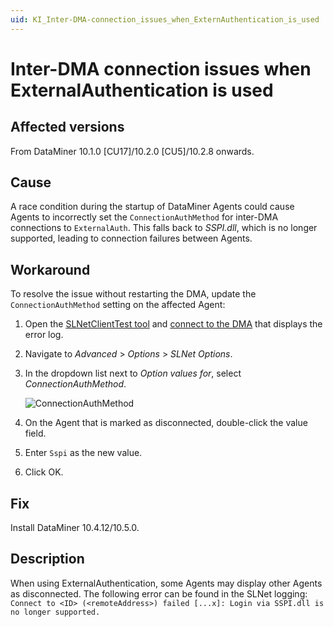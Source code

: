 ```yaml
---
uid: KI_Inter-DMA-connection_issues_when_ExternAuthentication_is_used
---
```


# Inter-DMA connection issues when ExternalAuthentication is used

## Affected versions

From DataMiner 10.1.0 [CU17]/10.2.0 [CU5]/10.2.8 onwards.

## Cause

A race condition during the startup of DataMiner Agents could cause Agents to incorrectly set the `ConnectionAuthMethod` for inter-DMA connections to `ExternalAuth`. This falls back to *SSPI.dll*, which is no longer supported, leading to connection failures between Agents.

## Workaround

To resolve the issue without restarting the DMA, update the `ConnectionAuthMethod` setting on the affected Agent:

1. Open the [SLNetClientTest tool](xref:SLNetClientTest_tool) and [connect to the DMA](xref:Connecting_to_a_DMA_with_the_SLNetClientTest_tool) that displays the error log.

1. Navigate to *Advanced* > *Options* > *SLNet Options*.

1. In the dropdown list next to *Option values for*, select *ConnectionAuthMethod*.

   ![ConnectionAuthMethod](~/dataminer/images/ConnectionAuthMethod.png)

1. On the Agent that is marked as disconnected, double-click the value field.

1. Enter `Sspi` as the new value.

1. Click OK.

## Fix

Install DataMiner 10.4.12/10.5.0<!--RN 40635-->.

## Description

When using ExternalAuthentication, some Agents may display other Agents as disconnected. The following error can be found in the SLNet logging: `Connect to <ID> (<remoteAddress>) failed [...x]: Login via SSPI.dll is no longer supported.`
